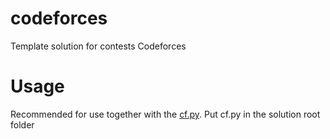 codeforces
==========

Template solution for contests Codeforces

# Usage
Recommended for use together with the [cf.py](https://github.com/NickSerg/cf).
Put cf.py in the solution root folder
